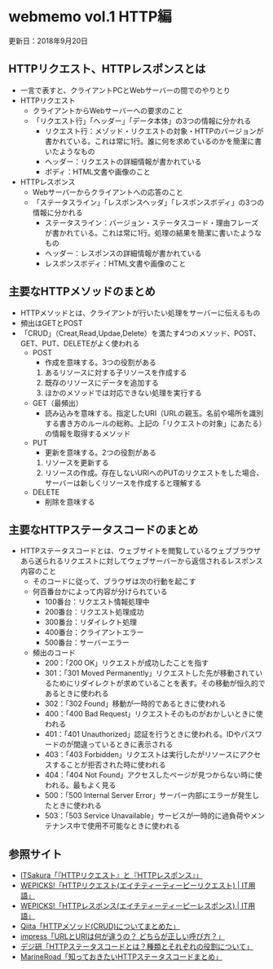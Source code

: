 # webmemo vol.1 HTTP編
更新日：2018年9月20日

## HTTPリクエスト、HTTPレスポンスとは
- 一言で表すと、クライアントPCとWebサーバーの間でのやりとり
- HTTPリクエスト
  - クライアントからWebサーバーへの要求のこと
  - 「リクエスト行」「ヘッダー」「データ本体」の3つの情報に分かれる
    - リクエスト行：メゾッド・リクエストの対象・HTTPのバージョンが書かれている。これは常に1行。誰に何を求めているのかを簡潔に書いたようなもの
    - ヘッダー：リクエストの詳細情報が書かれている
    - ボディ：HTML文書や画像のこと    
- HTTPレスポンス 
  - Webサーバーからクライアントへの応答のこと  
  - 「ステータスライン」「レスポンスヘッダ」「レスポンスボディ」の3つの情報に分かれる 
    - ステータスライン：バージョン・ステータスコード・理由フレーズが書かれている。これは常に1行。処理の結果を簡潔に書いたようなもの
    - ヘッダー：レスポンスの詳細情報が書かれている
    - レスポンスボディ：HTML文書や画像のこと
    
## 主要なHTTPメソッドのまとめ
- HTTPメソッドとは、クライアントが行いたい処理をサーバーに伝えるもの
- 頻出はGETとPOST
- 「CRUD」（Creat,Read,Updae,Delete）を満たす4つのメソッド、POST、GET、PUT、DELETEがよく使われる
  - POST
    - 作成を意味する。3つの役割がある
    1. あるリソースに対する子リソースを作成する
    2. 既存のリソースにデータを追加する
    3. ほかのメソッドでは対応できない処理を実行する
  - GET（最頻出）
    - 読み込みを意味する。指定したURI（URLの親玉。名前や場所を識別する書き方のルールの総称。上記の「リクエストの対象」にあたる）の情報を取得するメソッド
  - PUT
    - 更新を意味する。2つの役割がある
    1. リソースを更新する
    2. リソースの作成。存在しないURIへのPUTのリクエストをした場合、サーバーは新しくリソースを作成すると理解する  
  - DELETE
    - 削除を意味する
    
## 主要なHTTPステータスコードのまとめ
- HTTPステータスコードとは、ウェブサイトを閲覧しているウェブブラウザあら送られるリクエストに対してウェブサーバーから返信されるレスポンス内容のこと
  - そのコードに従って、ブラウザは次の行動を起こす
  - 何百番台かによって内容が分けられている
    - 100番台：リクエスト情報処理中
    - 200番台：リクエスト処理成功　
    - 300番台：リダイレクト処理
    - 400番台：クライアントエラー　
    - 500番台：サーバーエラー
  - 頻出のコード
    - 200：「200 OK」リクエストが成功したことを指す
    - 301：「301 Moved Permanently」リクエストした先が移動されているためにリダイレクトが求めていることを表す。その移動が恒久的であるときに使われる
    - 302：「302 Found」移動が一時的であるときに使われる
    - 400：「400 Bad Request」リクエストそのものがおかしいときに使われる
    - 401：「401 Unauthorized」認証を行うときに使われる。IDやパスワードのが間違っているときに表示される
    - 403：「403 Forbidden」リクエストは実行したがリソースにアクセスすることが拒否された時に使われる
    - 404：「404 Not Found」アクセスしたページが見つからない時に使われる。最もよく見る
    - 500：「500 Internal Server Error」サーバー内部にエラーが発生したときに使われる
    - 503：「503 Service Unavailable」サービスが一時的に過負荷やメンテナンス中で使用不可能なときに使われる
   
## 参照サイト
- [ITSakura「『HTTPリクエスト』と『HTTPレスポンス』」](https://itsakura.com/network-http-get-post)
- [WEPICKS!「HTTPリクエスト(エイチティーティーピーリクエスト) | IT用語」](http://wepicks.net/itglossary-request/)
- [WEPICKS!「HTTPレスポンス(エイチティーティーピーレスポンス) | IT用語」](http://wepicks.net/itglossary-httpresponse)
- [Qiita「HTTPメソッド(CRUD)についてまとめた」](https://qiita.com/Ryutaro/items/a9e8d18467fe3e04068e)
- [impress「URLとURIは何が違うの？ どちらが正しい呼び方？」](https://webtan.impress.co.jp/e/2010/03/09/7539)
- [デジ研「HTTPステータスコードとは？種類とそれぞれの役割について」](https://digital-marketing.jp/seo/http-status-code/)
- [MarineRoad「知っておきたいHTTPステータスコードまとめ」](https://www.marineroad.com/staff-blog/12476.html)


